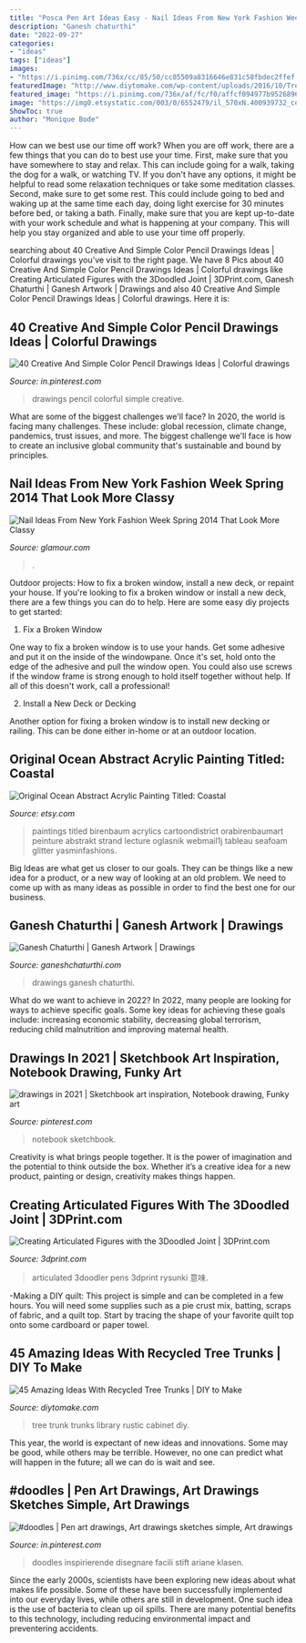 ```yaml
---
title: "Posca Pen Art Ideas Easy - Nail Ideas From New York Fashion Week Spring 2014 That Look More Classy"
description: "Ganesh chaturthi"
date: "2022-09-27"
categories:
- "ideas"
tags: ["ideas"]
images:
- "https://i.pinimg.com/736x/cc/85/50/cc85509a8316646e831c58fbdec2ffef.jpg"
featuredImage: "http://www.diytomake.com/wp-content/uploads/2016/10/Tree-Trunk-Library.jpg"
featured_image: "https://i.pinimg.com/736x/af/fc/f0/affcf094977b95268961c347e6a3fb90.jpg"
image: "https://img0.etsystatic.com/003/0/6552479/il_570xN.400939732_ce2a.jpg"
ShowToc: true
author: "Monique Bode"
---
```



How can we best use our time off work?
When you are off work, there are a few things that you can do to best use your time. First, make sure that you have somewhere to stay and relax. This can include going for a walk, taking the dog for a walk, or watching TV. If you don't have any options, it might be helpful to read some relaxation techniques or take some meditation classes. Second, make sure to get some rest. This could include going to bed and waking up at the same time each day, doing light exercise for 30 minutes before bed, or taking a bath. Finally, make sure that you are kept up-to-date with your work schedule and what is happening at your company. This will help you stay organized and able to use your time off properly.

	

		
searching about 40 Creative And Simple Color Pencil Drawings Ideas | Colorful drawings you've visit to the right page. We have 8 Pics about 40 Creative And Simple Color Pencil Drawings Ideas | Colorful drawings like Creating Articulated Figures with the 3Doodled Joint | 3DPrint.com, Ganesh Chaturthi | Ganesh Artwork | Drawings and also 40 Creative And Simple Color Pencil Drawings Ideas | Colorful drawings. Here it is:
		
    
## 40 Creative And Simple Color Pencil Drawings Ideas | Colorful Drawings

<img loading=lazy src="https://i.pinimg.com/736x/cc/85/50/cc85509a8316646e831c58fbdec2ffef.jpg" onerror="this.onerror=null;this.src='https://tse1.mm.bing.net/th?id=OIP.F8HdYzMmBml1jzllFsGPhwHaHa&amp;pid=15.1';" alt="40 Creative And Simple Color Pencil Drawings Ideas | Colorful drawings">

_Source: in.pinterest.com_

>drawings pencil colorful simple creative. 

	

What are some of the biggest challenges we'll face?
In 2020, the world is facing many challenges. These include: global recession, climate change, pandemics, trust issues, and more. The biggest challenge we'll face is how to create an inclusive global community that's sustainable and bound by principles.

    
## Nail Ideas From New York Fashion Week Spring 2014 That Look More Classy

<img loading=lazy src="https://media.glamour.com/photos/5695bd6d93ef4b09520e9085/master/pass/beauty-2013-09-06-jin-soon-tibi-striped-nails-main.jpg" onerror="this.onerror=null;this.src='https://tse1.mm.bing.net/th?id=OIP.fSYZw5OIQpCL3jaYqrTnEgHaK1&amp;pid=15.1';" alt="Nail Ideas From New York Fashion Week Spring 2014 That Look More Classy">

_Source: glamour.com_

>. 

	

Outdoor projects: How to fix a broken window, install a new deck, or repaint your house.
If you're looking to fix a broken window or install a new deck, there are a few things you can do to help. Here are some easy diy projects to get started:
1. Fix a Broken Window

One way to fix a broken window is to use your hands. Get some adhesive and put it on the inside of the windowpane. Once it's set, hold onto the edge of the adhesive and pull the window open. You could also use screws if the window frame is strong enough to hold itself together without help. If all of this doesn't work, call a professional!

2. Install a New Deck or Decking

Another option for fixing a broken window is to install new decking or railing. This can be done either in-home or at an outdoor location.

    
## Original Ocean Abstract Acrylic Painting Titled: Coastal

<img loading=lazy src="https://img0.etsystatic.com/003/0/6552479/il_570xN.400939732_ce2a.jpg" onerror="this.onerror=null;this.src='https://tse2.mm.bing.net/th?id=OIP.cYSEZIm3spjMPAeyLcxGawHaKR&amp;pid=15.1';" alt="Original Ocean Abstract Acrylic Painting Titled: Coastal">

_Source: etsy.com_

>paintings titled birenbaum acrylics cartoondistrict orabirenbaumart peinture abstrakt strand lecture oglasnik webmail1j tableau seafoam glitter yasminfashions. 

	

Big Ideas are what get us closer to our goals. They can be things like a new idea for a product, or a new way of looking at an old problem. We need to come up with as many ideas as possible in order to find the best one for our business.

    
## Ganesh Chaturthi | Ganesh Artwork | Drawings

<img loading=lazy src="http://www.ganeshchaturthi.com/images/drawings/105.jpg" onerror="this.onerror=null;this.src='https://tse1.mm.bing.net/th?id=OIP.qmEYK1cTEi-NUVU_yPAnCwHaJ4&amp;pid=15.1';" alt="Ganesh Chaturthi | Ganesh Artwork | Drawings">

_Source: ganeshchaturthi.com_

>drawings ganesh chaturthi. 

	

What do we want to achieve in 2022?
In 2022, many people are looking for ways to achieve specific goals. Some key ideas for achieving these goals include: increasing economic stability, decreasing global terrorism, reducing child malnutrition and improving maternal health.

    
## Drawings In 2021 | Sketchbook Art Inspiration, Notebook Drawing, Funky Art

<img loading=lazy src="https://i.pinimg.com/736x/3e/4f/ff/3e4fff78bd9e046176167289cdb6527f.jpg" onerror="this.onerror=null;this.src='https://tse4.mm.bing.net/th?id=OIP.YyGGEEfNyRWWGdJ4a5eMQgHaLc&amp;pid=15.1';" alt="drawings in 2021 | Sketchbook art inspiration, Notebook drawing, Funky art">

_Source: pinterest.com_

>notebook sketchbook. 

	

Creativity is what brings people together. It is the power of imagination and the potential to think outside the box. Whether it’s a creative idea for a new product, painting or design, creativity makes things happen.

    
## Creating Articulated Figures With The 3Doodled Joint | 3DPrint.com

<img loading=lazy src="https://3dprint.com/wp-content/uploads/2015/06/Doodle-joint-hand.jpg" onerror="this.onerror=null;this.src='https://tse4.mm.bing.net/th?id=OIP.N5lhkIkX3NigiRhUMeF_vwHaJ4&amp;pid=15.1';" alt="Creating Articulated Figures with the 3Doodled Joint | 3DPrint.com">

_Source: 3dprint.com_

>articulated 3doodler pens 3dprint rysunki 意味. 

	

-Making a DIY quilt: This project is simple and can be completed in a few hours. You will need some supplies such as a pie crust mix, batting, scraps of fabric, and a quilt top. Start by tracing the shape of your favorite quilt top onto some cardboard or paper towel.

    
## 45 Amazing Ideas With Recycled Tree Trunks | DIY To Make

<img loading=lazy src="http://www.diytomake.com/wp-content/uploads/2016/10/Tree-Trunk-Library.jpg" onerror="this.onerror=null;this.src='https://tse4.mm.bing.net/th?id=OIP.4DQTzmqwwa4hFwAjZMGtFAHaJ3&amp;pid=15.1';" alt="45 Amazing Ideas With Recycled Tree Trunks | DIY to Make">

_Source: diytomake.com_

>tree trunk trunks library rustic cabinet diy. 

	

This year, the world is expectant of new ideas and innovations. Some may be good, while others may be terrible. However, no one can predict what will happen in the future; all we can do is wait and see.

    
## #doodles | Pen Art Drawings, Art Drawings Sketches Simple, Art Drawings

<img loading=lazy src="https://i.pinimg.com/736x/af/fc/f0/affcf094977b95268961c347e6a3fb90.jpg" onerror="this.onerror=null;this.src='https://tse3.mm.bing.net/th?id=OIP.9qdq5sRytkIl672fRNCXvQHaO0&amp;pid=15.1';" alt="#doodles | Pen art drawings, Art drawings sketches simple, Art drawings">

_Source: in.pinterest.com_

>doodles inspirierende disegnare facili stift ariane klasen. 

	

Since the early 2000s, scientists have been exploring new ideas about what makes life possible. Some of these have been successfully implemented into our everyday lives, while others are still in development. One such idea is the use of bacteria to clean up oil spills. There are many potential benefits to this technology, including reducing environmental impact and preventering accidents.

